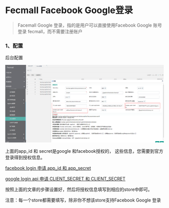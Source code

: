 Fecmall Facebook Google登录
============================

> Facemall Google 登录，指的是用户可以直接使用Facebook Google 账号登录
> fecmall，而不需要注册账户

### 1、配置

后台配置

![](images/p55.png)

上面的app_id 和 secret是google 和facebook授权的，
这些信息，您需要到官方登录得到授权信息。

[facebook login 申请 app_id 和 app_secret](http://www.fecshop.com/topic/164)

[google login api 申请 CLIENT_SECRET 和 CLIENT_SECRET ](http://blog.csdn.net/terry_water/article/details/55095209)

按照上面的文章的步骤设置好，然后将授权信息填写到相应的store中即可。

注意：每一个store都需要填写，除非你不想该store支持Facebook Google 登录




















